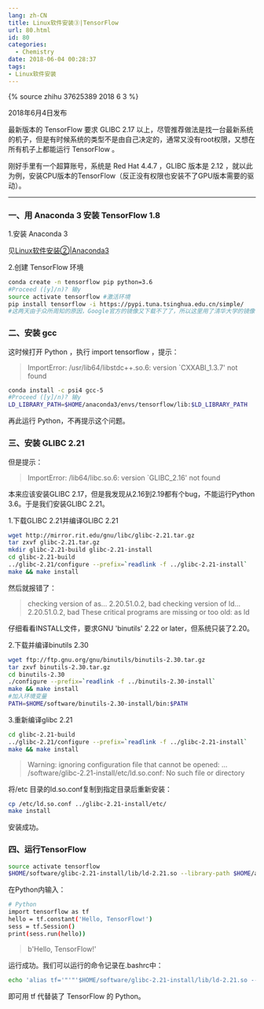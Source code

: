 ```yaml
---
lang: zh-CN
title: Linux软件安装③|TensorFlow
url: 80.html
id: 80
categories:
  - Chemistry
date: 2018-06-04 00:28:37
tags:
- Linux软件安装
---
```


{% source zhihu 37625389 2018 6 3 %}

2018年6月4日发布

最新版本的 TensorFlow 要求 GLIBC 2.17 以上，尽管推荐做法是找一台最新系统的机子，但是有时候系统的类型不是由自己决定的，通常又没有root权限，又想在所有机子上都能运行 TensorFlow 。
<!--more-->

刚好手里有一个超算账号，系统是 Red Hat 4.4.7 ，GLIBC 版本是 2.12 ，就以此为例，安装CPU版本的TensorFlow（反正没有权限也安装不了GPU版本需要的驱动）。

* * *

### 一、用 Anaconda 3 安装 TensorFlow 1.8

1.安装 Anaconda 3

见[Linux软件安装②|Anaconda3](https://njzjz.win/#/posts/18)

2.创建 TensorFlow 环境

```sh
conda create -n tensorflow pip python=3.6
#Proceed ([y]/n)? 输y
source activate tensorflow #激活环境
pip install tensorflow -i https://pypi.tuna.tsinghua.edu.cn/simple/
#这两天由于众所周知的原因，Google官方的镜像又下载不了了，所以这里用了清华大学的镜像
```

### 二、安装 gcc

这时候打开 Python ，执行 import tensorflow ，提示：

> ImportError: /usr/lib64/libstdc++.so.6: version `CXXABI_1.3.7' not found

```sh
conda install -c psi4 gcc-5 
#Proceed ([y]/n)? 输y
LD_LIBRARY_PATH=$HOME/anaconda3/envs/tensorflow/lib:$LD_LIBRARY_PATH
```

再此运行 Python，不再提示这个问题。

### 三、安装 GLIBC 2.21

但是提示：

> ImportError: /lib64/libc.so.6: version `GLIBC_2.16' not found

本来应该安装GLIBC 2.17，但是我发现从2.16到2.19都有个bug，不能运行Python 3.6。于是我们安装GLIBC 2.21。

1.下载GLIBC 2.21并编译GLIBC 2.21

```sh
wget http://mirror.rit.edu/gnu/libc/glibc-2.21.tar.gz
tar zxvf glibc-2.21.tar.gz
mkdir glibc-2.21-build glibc-2.21-install
cd glibc-2.21-build
../glibc-2.21/configure --prefix=`readlink -f ../glibc-2.21-install` 
make && make install
```

然后就报错了：

> checking version of as... 2.20.51.0.2, bad checking version of ld... 2.20.51.0.2, bad These critical programs are missing or too old: as ld

仔细看看INSTALL文件，要求GNU 'binutils' 2.22 or later，但系统只装了2.20。

2.下载并编译binutils 2.30

```sh
wget ftp://ftp.gnu.org/gnu/binutils/binutils-2.30.tar.gz
tar zxvf binutils-2.30.tar.gz
cd binutils-2.30
./configure --prefix=`readlink -f ../binutils-2.30-install` 
make && make install
#加入环境变量
PATH=$HOME/software/binutils-2.30-install/bin:$PATH
```

3.重新编译glibc 2.21

```sh
cd glibc-2.21-build
../glibc-2.21/configure --prefix=`readlink -f ../glibc-2.21-install` 
make && make install
```

> Warning: ignoring configuration file that cannot be opened: ... /software/glibc-2.21-install/etc/ld.so.conf: No such file or directory

将/etc 目录的ld.so.conf复制到指定目录后重新安装：

```sh
cp /etc/ld.so.conf ../glibc-2.21-install/etc/
make install
```

安装成功。

### 四、运行TensorFlow

```sh
source activate tensorflow
$HOME/software/glibc-2.21-install/lib/ld-2.21.so --library-path $HOME/anaconda3/envs/tensorflow/lib:$HOME/software/glibc-2.21-install/lib:/lib64:$LD_LIBRARY_PATH `which python`
```

在Python内输入：

```sh
# Python
import tensorflow as tf
hello = tf.constant('Hello, TensorFlow!')
sess = tf.Session()
print(sess.run(hello))
```

> b'Hello, TensorFlow!'

运行成功。我们可以运行的命令记录在.bashrc中：

```sh
echo 'alias tf='"'"'$HOME/software/glibc-2.21-install/lib/ld-2.21.so --library-path $HOME/anaconda3/envs/tensorflow/lib:$HOME/software/glib-2.21-install/lib:/lib64:$LD_LIBRARY_PATH `which python`'"'">>$HOME/.bashrcsource $HOME/.bashrc
```

即可用 tf 代替装了 TensorFlow 的 Python。
